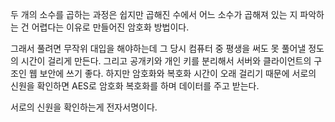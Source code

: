 두 개의 소수를 곱하는 과정은 쉽지만 곱해진 수에서 
어느 소수가 곱해져 있는 지 파악하는 건 어렵다는 이유로 만들어진 암호화 방법이다.

그래서 풀려면 무작위 대입을 해야하는데 그 당시 컴퓨터 중 평생을 써도 못 풀어낼 정도의 시간이 걸리게 만든다.
그리고 공개키와 개인 키를 분리해서 서버와 클라이언트의 구조인 웹 보안에 쓰기 좋다.
하지만 암호화와 복호화 시간이 오래 걸리기 때문에 서로의 신원을 확인하면 AES로 암호화 복호화를 하며 데이터를 주고 받는다.

서로의 신원을 확인하는게 전자서명이다.



